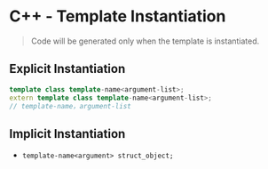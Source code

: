 # C++ - Template Instantiation
 
> Code will be generated only when the template is instantiated.

 ## Explicit Instantiation
 
 ```c++
 template class template-name<argument-list>;
 extern template class template-name<argument-list>;
 // template-name，argument-list
 ```
 
 
## Implicit Instantiation
 
- `template-name<argument> struct_object;`
